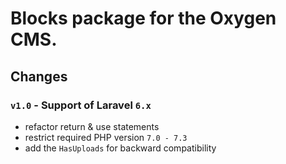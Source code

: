 # Blocks package for the Oxygen CMS.

## Changes
### `v1.0` - Support of Laravel `6.x`
* refactor return & use statements
* restrict required PHP version `7.0 - 7.3`
* add the `HasUploads` for backward compatibility
